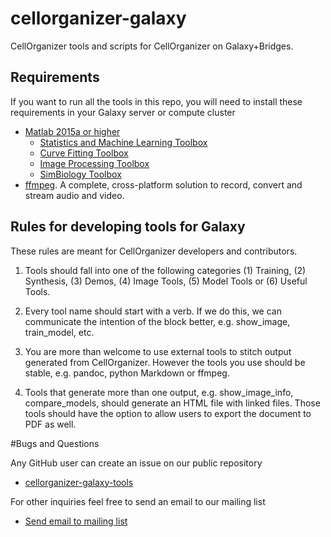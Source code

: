 # cellorganizer-galaxy
CellOrganizer tools and scripts for CellOrganizer on Galaxy+Bridges.

## Requirements
If you want to run all the tools in this repo, you will need to install these requirements in your Galaxy server or compute cluster

* [Matlab 2015a or higher](http://www.mathworks.com/)
  * [Statistics and Machine Learning Toolbox](http://www.mathworks.com/products/statistics/)
  * [Curve Fitting Toolbox](http://www.mathworks.com/products/curvefitting/)
  * [Image Processing Toolbox](http://www.mathworks.com/products/image/)
  * [SimBiology Toolbox](http://www.mathworks.com/help/simbio/)
* [ffmpeg](https://ffmpeg.org/). A complete, cross-platform solution to record, convert and stream audio and video.

## Rules for developing tools for Galaxy

These rules are meant for CellOrganizer developers and contributors.

1. Tools should fall into one of the following categories (1) Training, (2) Synthesis, (3) Demos, (4) Image Tools, (5) Model Tools or (6) Useful Tools.

2. Every tool name should start with a verb. If we do this, we can communicate the intention of the block better, e.g. show_image, train_model, etc.

3. You are more than welcome to use external tools to stitch output generated from CellOrganizer. However the tools you use should be stable, e.g. pandoc, python Markdown or ffmpeg.

4. Tools that generate more than one output, e.g. show_image_info, compare_models, should generate an HTML file with linked files. Those tools should have the option to allow users to export the document to PDF as well.

#Bugs and Questions

Any GitHub user can create an issue on our public repository

* [cellorganizer-galaxy-tools](https://github.com/icaoberg/cellorganizer-galaxy-tools/)

For other inquiries feel free to send an email to our mailing list

* [Send email to mailing list](mailto:cellorganizer@compbio.cmu.edu)
